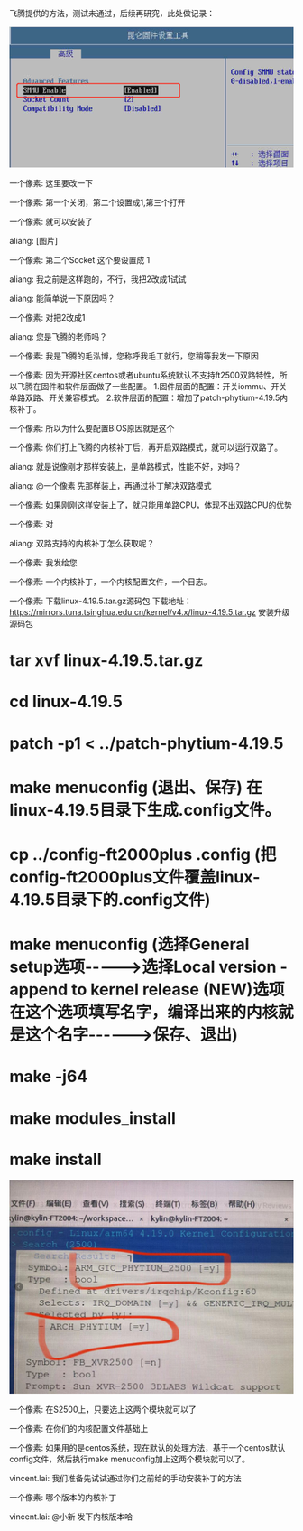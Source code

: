 飞腾提供的方法，测试未通过，后续再研究，此处做记录：

![image-20210312214847563](../images/image-20210312214847563.png)

一个像素:
这里要改一下

一个像素:
第一个关闭，第二个设置成1,第三个打开

一个像素:
就可以安装了

aliang:
[图片]

一个像素:
第二个Socket 这个要设置成  1


aliang:
我之前是这样跑的，不行，我把2改成1试试

aliang:
能简单说一下原因吗？

一个像素:
对把2改成1

aliang:
您是飞腾的老师吗？

一个像素:
我是飞腾的毛泓博，您称呼我毛工就行，您稍等我发一下原因

一个像素:
因为开源社区centos或者ubuntu系统默认不支持ft2500双路特性，所以飞腾在固件和软件层面做了一些配置。
1.固件层面的配置：开关iommu、开关单路双路、开关兼容模式。
2.软件层面的配置：增加了patch-phytium-4.19.5内核补丁。


一个像素:
所以为什么要配置BIOS原因就是这个


一个像素:
你们打上飞腾的内核补丁后，再开启双路模式，就可以运行双路了。

aliang:
就是说像刚才那样安装上，是单路模式，性能不好，对吗？

aliang:
@一个像素 先那样装上，再通过补丁解决双路模式

一个像素:
如果刚刚这样安装上了，就只能用单路CPU，体现不出双路CPU的优势


一个像素:
对

aliang:
双路支持的内核补丁怎么获取呢？

一个像素:
我发给您

一个像素:
一个内核补丁，一个内核配置文件，一个日志。


一个像素:
 下载linux-4.19.5.tar.gz源码包
下载地址：https://mirrors.tuna.tsinghua.edu.cn/kernel/v4.x/linux-4.19.5.tar.gz
安装升级源码包
# tar xvf linux-4.19.5.tar.gz
# cd linux-4.19.5
# patch -p1 < ../patch-phytium-4.19.5
# make menuconfig (退出、保存) 在linux-4.19.5目录下生成.config文件。
# cp ../config-ft2000plus   .config  (把config-ft2000plus文件覆盖linux-4.19.5目录下的.config文件)
# make menuconfig (选择General setup选项----->选择Local version - append to kernel release (NEW)选项在这个选项填写名字，编译出来的内核就是这个名字------>保存、退出)
# make -j64
# make modules_install
# make install 

<img src="../images/image-20210319093432093.png" alt="image-20210319093432093" style="zoom:50%;" />

一个像素:
在S2500上，只要选上这两个模块就可以了

一个像素:
在你们的内核配置文件基础上

一个像素:
如果用的是centos系统，现在默认的处理方法，基于一个centos默认config文件，然后执行make  menuconfig加上这两个模块就可以了。

vincent.lai:
我们准备先试试通过你们之前给的手动安装补丁的方法

一个像素:
哪个版本的内核补丁

vincent.lai:
@小新 发下内核版本哈